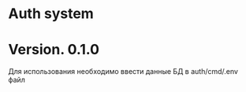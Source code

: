 # Auth system 
# Version. 0.1.0

Для использования необходимо ввести данные БД в auth/cmd/.env файл 
